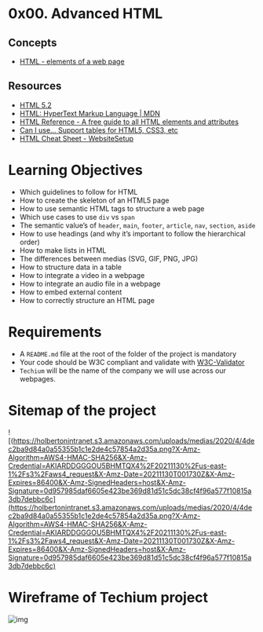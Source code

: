 # 0x00. Advanced HTML

## Concepts
* [HTML - elements of a web page](https://intranet.hbtn.io/concepts/139)

## Resources
- [HTML 5.2](https://intranet.hbtn.io/rltoken/AKm0mnarEXhxgDD9q987eQ)
- [HTML: HyperText Markup Language | MDN](https://intranet.hbtn.io/rltoken/M-CcOLx8YG8znnc4qxSscg)
- [HTML Reference - A free guide to all HTML elements and attributes](https://intranet.hbtn.io/rltoken/5O-P-PsGJ5tXOOmKZwTNvg)
- [Can I use… Support tables for HTML5, CSS3, etc](https://intranet.hbtn.io/rltoken/qonyw8QCI9Bf8jjiib9tug)
- [HTML Cheat Sheet - WebsiteSetup](https://intranet.hbtn.io/rltoken/IL-IEL5JBB6FuDME5oZNRQ)

# **Learning Objectives**

- Which guidelines to follow for HTML
- How to create the skeleton of an HTML5 page
- How to use semantic HTML tags to structure a web page
- Which use cases to use `div` vs `span`
- The semantic value’s of `header`, `main`, `footer`, `article`, `nav`, `section`, `aside`
- How to use headings (and why it’s important to follow the hierarchical order)
- How to make lists in HTML
- The differences between medias (SVG, GIF, PNG, JPG)
- How to structure data in a table
- How to integrate a video in a webpage
- How to integrate an audio file in a webpage
- How to embed external content
- How to correctly structure an HTML page

# **Requirements**

- A `README.md` file at the root of the folder of the project is mandatory
- Your code should be W3C compliant and validate with [W3C-Validator](https://intranet.hbtn.io/rltoken/Iz2PnqOHp2Au30Jb6c-E0w)
- `Techium` will be the name of the company we will use across our webpages.

# **Sitemap of the project**

![(https://holbertonintranet.s3.amazonaws.com/uploads/medias/2020/4/4dec2ba9d84a0a55355b1c1e2de4c57854a2d35a.png?X-Amz-Algorithm=AWS4-HMAC-SHA256&X-Amz-Credential=AKIARDDGGGOU5BHMTQX4%2F20211130%2Fus-east-1%2Fs3%2Faws4_request&X-Amz-Date=20211130T001730Z&X-Amz-Expires=86400&X-Amz-SignedHeaders=host&X-Amz-Signature=0d957985daf6605e423be369d81d51c5dc38cf4f96a577f10815a3db7debbc6c](https://holbertonintranet.s3.amazonaws.com/uploads/medias/2020/4/4dec2ba9d84a0a55355b1c1e2de4c57854a2d35a.png?X-Amz-Algorithm=AWS4-HMAC-SHA256&X-Amz-Credential=AKIARDDGGGOU5BHMTQX4%2F20211130%2Fus-east-1%2Fs3%2Faws4_request&X-Amz-Date=20211130T001730Z&X-Amz-Expires=86400&X-Amz-SignedHeaders=host&X-Amz-Signature=0d957985daf6605e423be369d81d51c5dc38cf4f96a577f10815a3db7debbc6c)

# **Wireframe of Techium project**

![img](https://www.notion.so/0x00-Advanced-HTML-c33b547e757f44e58880a818ee60a785#959b09cee37d419fbc9c255c1cafd5aa)